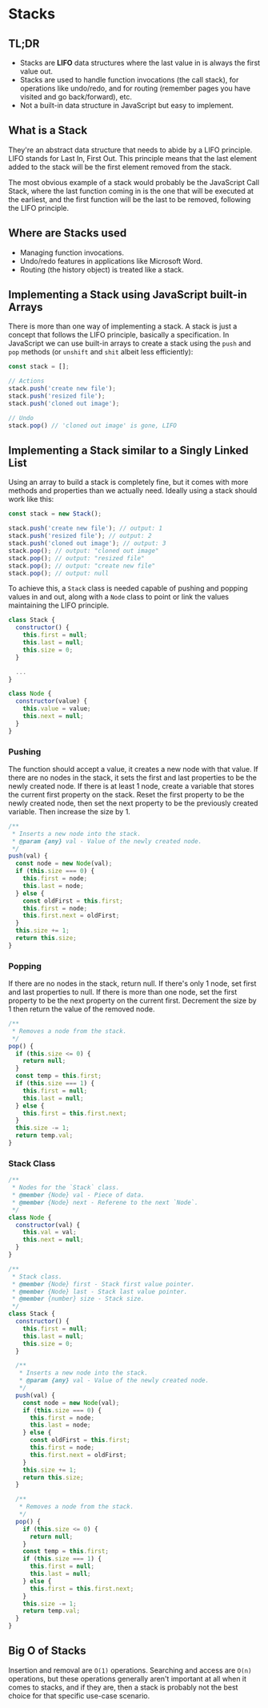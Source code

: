 # Stacks

## TL;DR

- Stacks are **LIFO** data structures where the last value in is always the first value out.
- Stacks are used to handle function invocations (the call stack), for operations like undo/redo, and for routing (remember pages you have visited and go back/forward), etc.
- Not a built-in data structure in JavaScript but easy to implement.

## What is a Stack

They're an abstract data structure that needs to abide by a LIFO principle. LIFO stands for Last In, First Out. This principle means that the last element added to the stack will be the first element removed from the stack.

The most obvious example of a stack would probably be the JavaScript Call Stack, where the last function coming in is the one that will be executed at the earliest, and the first function will be the last to be removed, following the LIFO principle.

## Where are Stacks used

- Managing function invocations.
- Undo/redo features in applications like Microsoft Word.
- Routing (the history object) is treated like a stack.

## Implementing a Stack using JavaScript built-in Arrays

There is more than one way of implementing a stack. A stack is just a concept that follows the LIFO principle, basically a specification. In JavaScript we can use built-in arrays to create a stack using the `push` and `pop` methods (or `unshift` and `shit` albeit less efficiently):

```js
const stack = [];

// Actions
stack.push('create new file');
stack.push('resized file');
stack.push('cloned out image');

// Undo
stack.pop() // 'cloned out image' is gone, LIFO
```

## Implementing a Stack similar to a Singly Linked List

Using an array to build a stack is completely fine, but it comes with more methods and properties than we actually need. Ideally using a stack should work like this:

```js
const stack = new Stack();

stack.push('create new file'); // output: 1
stack.push('resized file'); // output: 2
stack.push('cloned out image'); // output: 3
stack.pop(); // output: "cloned out image"
stack.pop(); // output: "resized file"
stack.pop(); // output: "create new file"
stack.pop(); // output: null
```

To achieve this, a `Stack` class is needed capable of pushing and popping values in and out, along with a `Node` class to point or link the values maintaining the LIFO principle.

```js
class Stack {
  constructor() {
    this.first = null;
    this.last = null;
    this.size = 0;
  }

  ...
}
```

```js
class Node {
  constructor(value) {
    this.value = value;
    this.next = null;
  }
}
```

### Pushing

The function should accept a value, it creates a new node with that value. If there are no nodes in the stack, it sets the first and last properties to be the newly created node. If there is at least 1 node, create a variable that stores the current first property on the stack. Reset the first property to be the newly created node, then set the next property to be the previously created variable. Then increase the size by 1.

```js
/**
 * Inserts a new node into the stack.
 * @param {any} val - Value of the newly created node.
 */
push(val) {
  const node = new Node(val);
  if (this.size === 0) {
    this.first = node;
    this.last = node;
  } else {
    const oldFirst = this.first;
    this.first = node;
    this.first.next = oldFirst;
  }
  this.size += 1;
  return this.size;
}
```

### Popping

If there are no nodes in the stack, return null. If there's only 1 node, set first and last properties to null. If there is more than one node, set the first property to be the next property on the current first. Decrement the size by 1 then return the value of the removed node.

```js
/**
 * Removes a node from the stack.
 */
pop() {
  if (this.size <= 0) {
    return null;
  }
  const temp = this.first;
  if (this.size === 1) {
    this.first = null;
    this.last = null;
  } else {
    this.first = this.first.next;
  }
  this.size -= 1;
  return temp.val;
}
```

### Stack Class

```js
/**
 * Nodes for the `Stack` class.
 * @member {Node} val - Piece of data.
 * @member {Node} next - Referene to the next `Node`.
 */
class Node {
  constructor(val) {
    this.val = val;
    this.next = null;
  }
}

/**
 * Stack class.
 * @member {Node} first - Stack first value pointer.
 * @member {Node} last - Stack last value pointer.
 * @member {number} size - Stack size.
 */
class Stack {
  constructor() {
    this.first = null;
    this.last = null;
    this.size = 0;
  }

  /**
   * Inserts a new node into the stack.
   * @param {any} val - Value of the newly created node.
   */
  push(val) {
    const node = new Node(val);
    if (this.size === 0) {
      this.first = node;
      this.last = node;
    } else {
      const oldFirst = this.first;
      this.first = node;
      this.first.next = oldFirst;
    }
    this.size += 1;
    return this.size;
  }

  /**
   * Removes a node from the stack.
   */
  pop() {
    if (this.size <= 0) {
      return null;
    }
    const temp = this.first;
    if (this.size === 1) {
      this.first = null;
      this.last = null;
    } else {
      this.first = this.first.next;
    }
    this.size -= 1;
    return temp.val;
  }
}
```

## Big O of Stacks

Insertion and removal are `O(1)` operations. Searching and access are `O(n)` operations, but these operations generally aren't important at all when it comes to stacks, and if they are, then a stack is probably not the best choice for that specific use-case scenario.
